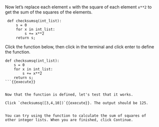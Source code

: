 Now let’s replace each element `x` with the square of each element `x**2` to get the sum of the squares of the elements.

```
 def checksumsq(int_list):
     s = 0
     for x in int_list:
         s += x**2
     return s;
```

Click the function below, then click in the terminal and click enter to define the function.

```
def checksumsq(int_list):
    s = 0
    for x in int_list:
        s += x**2
    return s;
```{{execute}}


Now that the function is defined, let's test that it works.

Click `checksumsq([3,4,10])`{{execute}}. The output should be 125.


You can try using the function to calculate the sum of squares of other integer lists. When you are finished, click Continue.
